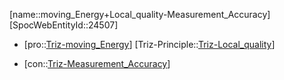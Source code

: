 ﻿---
type: TrizContradiction
aliases:
- moving_Energy+Local_quality-Measurement_Accuracy
license: CC BY-SA 4.0
copyright: https://github.com/SpocWeb
IsDeleted: false
IsReadOnly: false
Confidential: public
tags: 
- Triz/Contradiction
---
[name::moving_Energy+Local_quality-Measurement_Accuracy]
[SpocWebEntityId::24507]
+ [pro::[Triz-moving_Energy](tech/Triz/Parameter/Triz-moving_Energy.md)]
[Triz-Principle::[Triz-Local_quality](tech/Triz/Principle/Triz-Local_quality.md)]
- [con::[Triz-Measurement_Accuracy](tech/Triz/Parameter/Triz-Measurement_Accuracy.md)]

